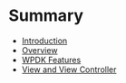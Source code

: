 # Summary

* [Introduction](README.md)
* [Overview](overview.md)
* [WPDK Features](wpdk_features.md)
* [View and View Controller](view_and_view_controller.md)

